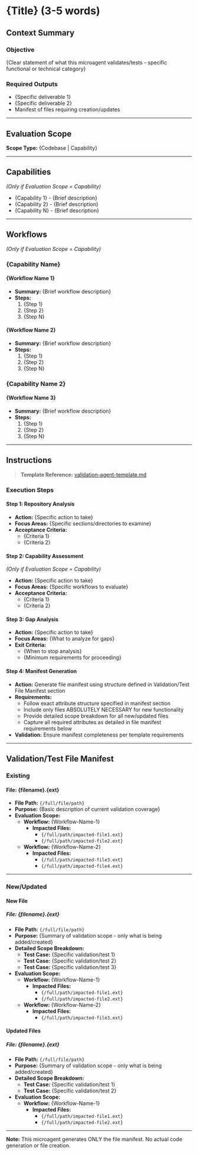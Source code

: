 # {Title} (3-5 words)

<!--
This template defines the structure for validation agent instruction files.
Each file serves as an instruction set for a microagent that generates ONLY
a manifest of files requiring creation/updates within a specific functional
or technical category (backend, frontend, error handling, etc.).

The microagent's sole purpose is to generate file manifests - no code generation
or file creation is performed.
-->

## **Context Summary**

<!--
The Context Summary establishes the purpose and scope of this validation agent.
It should clearly define what this agent validates/tests and what outputs are expected.
Keep objective statements focused and specific to avoid scope creep.

This section must contain:
- Objective of this set of validations (tests/checks)
- Required outputs
-->

### **Objective**

{Clear statement of what this microagent validates/tests - specific functional
or technical category}

### **Required Outputs**

- {Specific deliverable 1}
- {Specific deliverable 2}
- Manifest of files requiring creation/updates

---

## **Evaluation Scope**

**Scope Type:** {Codebase | Capability}

<!--
Evaluation Scope determines the breadth of analysis with two options:

"Codebase": All files in the codebase will require this validation
- Use when validation applies universally across the entire repository
- Skip the Capabilities and Workflows sections when this is selected

"Capability": Check/validation is only scoped to evaluation of a subset of
codebase that supports a specific capability or requirement
- Use when validation targets specific application capabilities
- Complete the Capabilities and Workflows sections when this is selected
-->

---

## **Capabilities**

_(Only if Evaluation Scope = Capability)_

<!--
List the specific capabilities/requirements that are supported by the sections
of the codebase that will be evaluated within the scope of this validation.

Examples of capabilities include:
- Log achievements or progress in a central knowledge base
- Submit progress or achievements via a simple interface
- Format achievements or progress in a standardized way
- Document one-off achievements unrelated to projects
- Update progress on specific initiatives/projects
- Summarize and frame achievements on closed initiatives
- Evaluate achievements for resume inclusion

Each capability represents a discrete function the application provides to users.
-->

- {Capability 1} - {Brief description}
- {Capability 2} - {Brief description}
- {Capability N} - {Brief description}

---

## **Workflows**

_(Only if Evaluation Scope = Capability)_

<!--
This section contains a list of application workflows that support any of the
capabilities listed in the Capabilities section.

Workflows represent the step-by-step processes that implement capabilities.
Each workflow should be categorized under its supporting capability and include:
- Workflow name
- Workflow summary
- Workflow steps

Example mapping:
Workflow: "Scope and send user updates to the backend"
Supported Capability: "Log achievements or progress in a central knowledge base"

Group workflows under their supporting capability to show clear relationships
between application processes and the capabilities they enable.
-->

### **{Capability Name}**

#### **{Workflow Name 1}**

- **Summary:** {Brief workflow description}
- **Steps:**
  1. {Step 1}
  2. {Step 2}
  3. {Step N}

#### **{Workflow Name 2}**

- **Summary:** {Brief workflow description}
- **Steps:**
  1. {Step 1}
  2. {Step 2}
  3. {Step N}

### **{Capability Name 2}**

#### **{Workflow Name 3}**

- **Summary:** {Brief workflow description}
- **Steps:**
  1. {Step 1}
  2. {Step 2}
  3. {Step N}

---

## **Instructions**

> **Template Reference:**
> [validation-agent-template.md](./templates/validation-agent-template.md)

<!--
Instructions provide step-by-step guidance for the validation agent based on
what has been discussed and is already included in existing files.

Each step should be clear and concise with explicit sections in the document
or repository to refer to. The ultimate goal is to ensure that the agent
understands how best to use the information at its disposal to infer, reason
and generate the required content.

Each complex step should have explicit acceptance and/or exit criteria to
provide clear guidance on when to proceed or stop analysis.

The markdown template file reference helps agents understand document layout
and information architecture.
-->

### **Execution Steps**

#### **Step 1: Repository Analysis**

- **Action:** {Specific action to take}
- **Focus Areas:** {Specific sections/directories to examine}
- **Acceptance Criteria:**
  - {Criteria 1}
  - {Criteria 2}

#### **Step 2: Capability Assessment**

_(Only if Evaluation Scope = Capability)_

- **Action:** {Specific action to take}
- **Focus Areas:** {Specific workflows to evaluate}
- **Acceptance Criteria:**
  - {Criteria 1}
  - {Criteria 2}

#### **Step 3: Gap Analysis**

- **Action:** {Specific action to take}
- **Focus Areas:** {What to analyze for gaps}
- **Exit Criteria:**
  - {When to stop analysis}
  - {Minimum requirements for proceeding}

#### **Step 4: Manifest Generation**

- **Action:** Generate file manifest using structure defined in Validation/Test
  File Manifest section
- **Requirements:**
  - Follow exact attribute structure specified in manifest section
  - Include only files ABSOLUTELY NECESSARY for new functionality
  - Provide detailed scope breakdown for all new/updated files
  - Capture all required attributes as detailed in file manifest requirements
    below
- **Validation:** Ensure manifest completeness per template requirements

---

## **Validation/Test File Manifest**

<!--
This section contains the actual output that agents generate.
The manifest categorizes validation files into Existing (no updates needed)
and New/Updated (requires creation or modification).

EVALUATION SCOPE STRUCTURE:
Files to be evaluated are grouped by workflow. For each workflow that functionally
or operationally needs evaluation within this scope, list the full file paths of
codebase files that support any workflow steps and specifically need evaluation.

CONTEXT FOR TESTS AND TEST CASES:
This manifest captures validation files which include tests and test cases. Each
validation file may contain multiple test cases that validate specific functionality.
When documenting scope breakdown, include both test files and individual test cases
that need to be created or updated.
-->

### **Existing**

<!--
Document validation/test files that currently exist and adequately cover their
intended scope without requiring updates. These files contain tests and test cases
that continue to function properly for their designated validation purpose.

REQUIRED ATTRIBUTES FOR EXISTING FILES:
- Filename, file path, purpose (basic description)
- Evaluation scope (files to be evaluated, grouped by workflow supported):
  - Workflows: workflows that functionally or operationally need to be evaluated to any extent, within the scope of this evaluation
  - Impacted files: full file path of the files in the codebase that support any workflow steps listed in the Workflow section for this workflow - that specifically need to be evaluated in the scope of this evaluation
-->

#### **File: {filename}.{ext}**

- **File Path:** `{/full/file/path}`
- **Purpose:** {Basic description of current validation coverage}
- **Evaluation Scope:**
  - **Workflow:** {Workflow-Name-1}
    - **Impacted Files:**
      - `{/full/path/impacted-file1.ext}`
      - `{/full/path/impacted-file2.ext}`
  - **Workflow:** {Workflow-Name-2}
    - **Impacted Files:**
      - `{/full/path/impacted-file3.ext}`
      - `{/full/path/impacted-file4.ext}`

---

### **New/Updated**

<!--
Document validation/test files that either don't exist (New File) or exist but
require modification (Updated File) to adequately validate new functionality or
address gaps in current validation coverage.

Include both test files and specific test cases in scope breakdown.
Only include files that are ABSOLUTELY NECESSARY for proper validation.

REQUIRED ATTRIBUTES FOR NEW/UPDATED FILES:
- Type designation (New File | Updated File)
- Filename, file path, purpose (summary of additions only)
- Detailed scope breakdown (bulleted list of specific additions)
- Evaluation scope (files to be evaluated, grouped by workflow supported):
  - Workflows: workflows that functionally or operationally need to be evaluated to any extent, within the scope of this evaluation
  - Impacted files: full file path of the files in the codebase that support any workflow steps listed in the Workflow section for this workflow - that specifically need to be evaluated in the scope of this evaluation
-->

#### **New File**

##### **File: {filename}.{ext}**

- **File Path:** `{/full/file/path}`
- **Purpose:** {Summary of validation scope - only what is being added/created}
- **Detailed Scope Breakdown:**
  - **Test Case:** {Specific validation/test 1}
  - **Test Case:** {Specific validation/test 2}
  - **Test Case:** {Specific validation/test 3}
- **Evaluation Scope:**
  - **Workflow:** {Workflow-Name-1}
    - **Impacted Files:**
      - `{/full/path/impacted-file1.ext}`
      - `{/full/path/impacted-file2.ext}`
  - **Workflow:** {Workflow-Name-2}
    - **Impacted Files:**
      - `{/full/path/impacted-file3.ext}`

#### **Updated Files**

##### **File: {filename}.{ext}**

- **File Path:** `{/full/file/path}`
- **Purpose:** {Summary of validation scope - only what is being added/created}
- **Detailed Scope Breakdown:**
  - **Test Case:** {Specific validation/test 1}
  - **Test Case:** {Specific validation/test 2}
- **Evaluation Scope:**
  - **Workflow:** {Workflow-Name-1}
    - **Impacted Files:**
      - `{/full/path/impacted-file1.ext}`
      - `{/full/path/impacted-file2.ext}`

---

**Note:** This microagent generates ONLY the file manifest. No actual code
generation or file creation.
